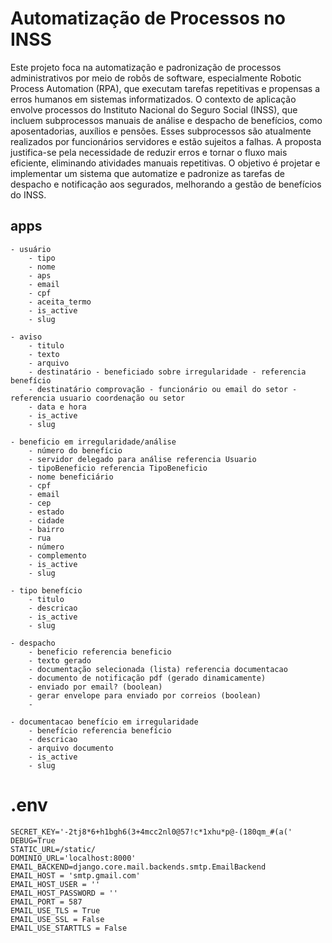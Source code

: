 # Automatização de Processos no INSS


Este projeto foca na automatização e padronização de processos administrativos por meio de robôs de software, especialmente Robotic Process Automation (RPA), que executam tarefas repetitivas e propensas a erros humanos em sistemas informatizados. O contexto de aplicação envolve processos do Instituto Nacional do Seguro Social (INSS), que incluem subprocessos manuais de análise e despacho de benefícios, como aposentadorias, auxílios e pensões. Esses subprocessos são atualmente realizados por funcionários servidores e estão sujeitos a falhas. A proposta justifica-se pela necessidade de reduzir erros e tornar o fluxo mais eficiente, eliminando atividades manuais repetitivas. O objetivo é projetar e implementar um sistema que automatize e padronize as tarefas de despacho e notificação aos segurados, melhorando a gestão de benefícios do INSS.

## apps
    - usuário
        - tipo
        - nome
        - aps
        - email
        - cpf
        - aceita_termo
        - is_active
        - slug

    - aviso
        - titulo
        - texto
        - arquivo
        - destinatário - beneficiado sobre irregularidade - referencia benefício
        - destinatário comprovação - funcionário ou email do setor - referencia usuario coordenação ou setor
        - data e hora
        - is_active
        - slug

    - beneficio em irregularidade/análise
        - número do benefício
        - servidor delegado para análise referencia Usuario
        - tipoBeneficio referencia TipoBeneficio
        - nome beneficiário
        - cpf
        - email
        - cep
        - estado
        - cidade
        - bairro
        - rua
        - número
        - complemento
        - is_active
        - slug

    - tipo benefício
        - titulo
        - descricao
        - is_active
        - slug

    - despacho
        - beneficio referencia beneficio
        - texto gerado
        - documentação selecionada (lista) referencia documentacao 
        - documento de notificação pdf (gerado dinamicamente)
        - enviado por email? (boolean)
        - gerar envelope para enviado por correios (boolean)
        -

    - documentacao benefício em irregularidade
        - benefício referencia benefício
        - descricao
        - arquivo documento
        - is_active
        - slug

# .env
```
SECRET_KEY='-2tj8*6+h1bgh6(3+4mcc2nl0@57!c*1xhu*p@-(180qm_#(a('
DEBUG=True
STATIC_URL=/static/
DOMINIO_URL='localhost:8000'
EMAIL_BACKEND=django.core.mail.backends.smtp.EmailBackend
EMAIL_HOST = 'smtp.gmail.com'
EMAIL_HOST_USER = ''
EMAIL_HOST_PASSWORD = ''
EMAIL_PORT = 587
EMAIL_USE_TLS = True
EMAIL_USE_SSL = False
EMAIL_USE_STARTTLS = False
```